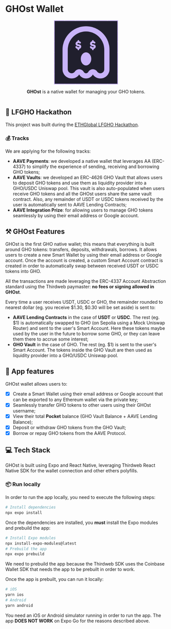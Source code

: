 # GHOst Wallet

<div style="flex: 1; display: flex; flex-direction: column; align-items: center; justify-content: center">
  <img src="./assets/icon.png" width="200" height="200" />
  <p>
    <b>GHOst</b> is a native wallet for managing your GHO tokens.
  </p>
</div>

## 👻 LFGHO Hackathon

This project was built during the [ETHGlobal LFGHO Hackathon](https://ethglobal.com/events/lfgho).

### 💰 Tracks

We are applying for the following tracks:

- **AAVE Payments**: we developed a native wallet that leverages AA (ERC-4337) to simplify the experience of sending, receiving and borrowing GHO tokens;
- **AAVE Vaults**: we developed an ERC-4626 GHO Vault that allows users to deposit GHO tokens and use them as liquidity provider into a GHO/USDC Uniswap pool. This vault is also auto-populated when users receive GHO tokens and all the GHOst users share the same vault contract. Also, any remainder of USDT or USDC tokens received by the user is automatically sent to AAVE Lending Contracts;
- **AAVE Integration Prize**: for allowing users to manage GHO tokens seamlessly by using their email address or Google account.

## ⚒️ GHOst Features

GHOst is the first GHO native wallet; this means that everything is built around GHO tokens: transfers, deposits, withdrawals, borrows. It allows users to create a new Smart Wallet by using their email address or Google account. Once the account is created, a custom Smart Account contract is created in order to automatically swap between received USDT or USDC tokens into GHO.

All the transactions are made leveraging the ERC-4337 Account Abstraction standard using the Thirdweb paymaster: **no fees or signing allowed in GHOst**.

Every time a user receives USDT, USDC or GHO, the remainder rounded to nearest dollar (eg. you receive $1.30, $0.30 will be set aside) is sent to:

- **AAVE Lending Contracts** in the case of **USDT** or **USDC**. The rest (eg. $1) is automatically swapped to GHO (on Sepolia using a Mock Uniswap Router) and sent to the user's Smart Account. Here these tokens maybe used by the user in the future to borrow some GHO, or they can leave them there to accrue some interest;
- **GHO Vault** in the case of GHO. The rest (eg. $1) is sent to the user's Smart Account. The tokens inside the GHO Vault are then used as liquidity provider into a GHO/USDC Uniswap pool.

## 📱 App features

GHOst wallet allows users to:

- [x] Create a Smart Wallet using their email address or Google account that can be exported to any Ethereum wallet via the private key;
- [x] Seamlessly transfer GHO tokens to other users using their GHOst username;
- [x] View their total **Pocket** balance (GHO Vault Balance + AAVE Lending Balance);
- [x] Deposit or withdraw GHO tokens from the GHO Vault;
- [x] Borrow or repay GHO tokens from the AAVE Protocol.

## 💻 Tech Stack

GHOst is built using Expo and React Native, leveraging Thirdweb React Native SDK for the wallet connection and other ethers polyfills.

### 📦 Run locally

In order to run the app locally, you need to execute the following steps:

```bash
# Install dependencies
npx expo install
```

Once the dependencies are installed, you **must** install the Expo modules and prebuild the app:

```bash
# Install Expo modules
npx install-expo-modules@latest
# Prebuild the app
npx expo prebuild
```

We need to prebuild the app because the Thirdweb SDK uses the Coinbase Wallet SDK that needs the app to be prebuilt in order to work.

Once the app is prebuilt, you can run it locally:

```bash
# iOS
yarn ios
# Android
yarn android
```

You need an iOS or Android simulator running in order to run the app. The app **DOES NOT WORK** on Expo Go for the reasons described above.
